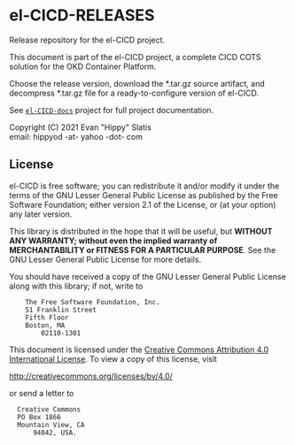 # el-CICD-RELEASES

Release repository for the el-CICD project.

This document is part of the el-CICD project, a complete CICD COTS solution for the OKD Container Platform.

Choose the release version, download the *.tar.gz source artifact, and decompress *.tar.gz file for a ready-to-configure version of el-CICD.

See [`el-CICD-docs`](https://github.com/elcicd/el-CICD-docs) project for full project documentation.

Copyright (C) 2021 Evan "Hippy" Slatis  
email: hippyod -at- yahoo -dot- com

## License

el-CICD is free software; you can redistribute it and/or modify it under the terms of the GNU Lesser General Public License as published by the Free Software Foundation; either version 2.1 of the License, or (at your option) any later version.

This library is distributed in the hope that it will be useful, but **WITHOUT ANY WARRANTY; without even the implied warranty of MERCHANTABILITY or FITNESS FOR A PARTICULAR PURPOSE**.  See the GNU Lesser General Public License for more details.

You should have received a copy of the GNU Lesser General Public License along with this library; if not, write to

```
    The Free Software Foundation, Inc.
    51 Franklin Street
    Fifth Floor
    Boston, MA
        02110-1301
```

This document is licensed under the [Creative Commons Attribution 4.0 International License](https://creativecommons.org/licenses/by/4.0/legalcode). To view a copy of this license, visit

http://creativecommons.org/licenses/by/4.0/

or send a letter to

```
  Creative Commons
  PO Box 1866
  Mountain View, CA
      94042, USA.
```
